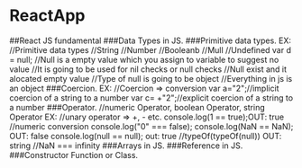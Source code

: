 # ReactApp
##React JS fundamental
###Data Types in JS.
###Primitive data types.
EX:
//Primitive data types
//String
//Number
//Booleanb
//Mull
//Undefined
var d = null;
//Null is a empty value which you assign to variable to suggest no value
//It is going to be used for nil checks or null checks
//Null exist and it alocated empty value
//Type of null is going to be object
//Everything in js is an object
###Coercion.
EX: 
//Coercion => conversion
var a="2";//implicit coercion of a string to a number
var c= +"2";//explicit coercion of a string to a number
###Operator.
//numeric Operator, boolean Operator, string Operator
EX:
//unary operator => +, - etc.
console.log(1 == true);OUT: true //numeric conversion 
console.log("0" === false);
console.log(NaN == NaN); OUT: false
console.log(null == null); out: true
//typeOf(typeOf(null)) OUT: string
//NaN === infinity
###Arrays in JS.
###Reference in JS.
###Constructor Function or Class.
